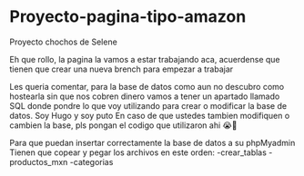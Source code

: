 # Proyecto-pagina-tipo-amazon
Proyecto chochos de Selene

Eh que rollo, la pagina la vamos a estar trabajando aca, acuerdense que tienen que crear una nueva brench para empezar a trabajar

Les queria comentar, para la base de datos como aun no descubro como hostearla sin que nos cobren dinero vamos a tener un apartado llamado SQL donde pondre lo que  voy utilizando para crear o modificar la base de datos.
Soy Hugo y soy puto
En caso de que ustedes tambien modifiquen o cambien la base, pls pongan el codigo que utilizaron ahi 😭🙏

Para que puedan insertar correctamente la base de datos a su phpMyadmin 
Tienen que copear y pegar los archivos en este orden:
    -crear_tablas
    -productos_mxn
    -categorias

